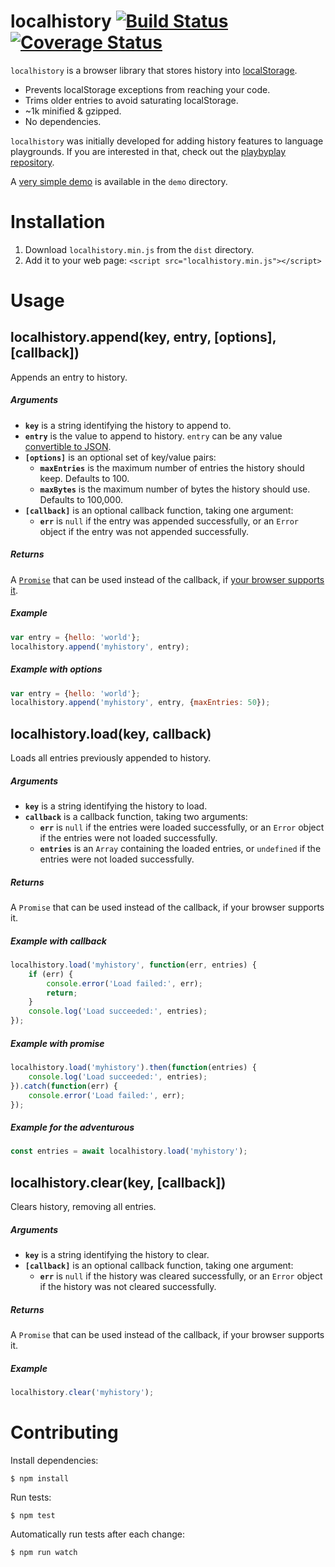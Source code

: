 # localhistory [![Build Status](https://travis-ci.org/peferron/localhistory.svg?branch=master)](https://travis-ci.org/peferron/localhistory) [![Coverage Status](https://coveralls.io/repos/peferron/localhistory/badge.svg)](https://coveralls.io/r/peferron/localhistory)

`localhistory` is a browser library that stores history into [localStorage](https://developer.mozilla.org/en-US/docs/Web/API/Web_Storage_API/Using_the_Web_Storage_API).

* Prevents localStorage exceptions from reaching your code.
* Trims older entries to avoid saturating localStorage.
* ~1k minified & gzipped.
* No dependencies.

`localhistory` was initially developed for adding history features to language playgrounds. If you are interested in that, check out the [playbyplay repository](https://github.com/peferron/playbyplay).

A [very simple demo](https://rawgit.com/peferron/localhistory/master/demo/index.html) is available in the `demo` directory.

# Installation

1. Download `localhistory.min.js` from the `dist` directory.
2. Add it to your web page: `<script src="localhistory.min.js"></script>`

# Usage

## localhistory.append(key, entry, [options], [callback])

Appends an entry to history.

##### Arguments

* **`key`** is a string identifying the history to append to.
* **`entry`** is the value to append to history. `entry` can be any value [convertible to JSON](https://developer.mozilla.org/en-US/docs/Web/JavaScript/Reference/Global_Objects/JSON/stringify).
* **`[options]`** is an optional set of key/value pairs:
  * **`maxEntries`** is the maximum number of entries the history should keep. Defaults to 100.
  * **`maxBytes`** is the maximum number of bytes the history should use. Defaults to 100,000.
* **`[callback]`** is an optional callback function, taking one argument:
  * **`err`** is `null` if the entry was appended successfully, or an `Error` object if the entry was not appended successfully.

##### Returns

A [`Promise`](https://developer.mozilla.org/en-US/docs/Web/JavaScript/Reference/Global_Objects/Promise) that can be used instead of the callback, if [your browser supports it](http://caniuse.com/#feat=promises).

##### Example

```js
var entry = {hello: 'world'};
localhistory.append('myhistory', entry);
```

##### Example with options

```js
var entry = {hello: 'world'};
localhistory.append('myhistory', entry, {maxEntries: 50});
```

## localhistory.load(key, callback)

Loads all entries previously appended to history.

##### Arguments

* **`key`** is a string identifying the history to load.
* **`callback`** is a callback function, taking two arguments:
  * **`err`** is `null` if the entries were loaded successfully, or an `Error` object if the entries were not loaded successfully.
  * **`entries`** is an `Array` containing the loaded entries, or `undefined` if the entries were not loaded successfully.

##### Returns

A `Promise` that can be used instead of the callback, if your browser supports it.

##### Example with callback

```js
localhistory.load('myhistory', function(err, entries) {
    if (err) {
        console.error('Load failed:', err);
        return;
    }
    console.log('Load succeeded:', entries);
});
```

##### Example with promise

```js
localhistory.load('myhistory').then(function(entries) {
    console.log('Load succeeded:', entries);
}).catch(function(err) {
    console.error('Load failed:', err);
});
```

##### Example for the adventurous

```js
const entries = await localhistory.load('myhistory');
```

## localhistory.clear(key, [callback])

Clears history, removing all entries.

##### Arguments

* **`key`** is a string identifying the history to clear.
* **`[callback]`** is an optional callback function, taking one argument:
  * **`err`** is `null` if the history was cleared successfully, or an `Error` object if the history was not cleared successfully.

##### Returns

A `Promise` that can be used instead of the callback, if your browser supports it.

##### Example

```js
localhistory.clear('myhistory');
```

# Contributing

Install dependencies:

```shell
$ npm install
```

Run tests:

```shell
$ npm test
```

Automatically run tests after each change:

```shell
$ npm run watch
```
